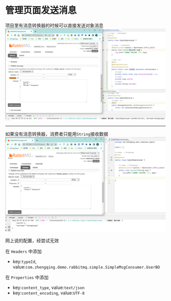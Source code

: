 # 管理页面发送消息

项目里有消息转换器的时候可以直接发送对象消息
![img.png](images/mq-management-send-msg-01.png)

---

如果没有消息转换器，消费者只能用`String`接收数据
![img.png](images/mq-management-send-msg-02.png)

网上说的配置，经尝试无效

在 `Headers` 中添加

- key:`typeId`, value:`com.zhengqing.demo.rabbitmq.simple.SimpleMsgConsumer.UserBO`

在 `Properties` 中添加

- key:`content_type`, value:`text/json`
- key:`content_encoding`, value:`UTF-8`

